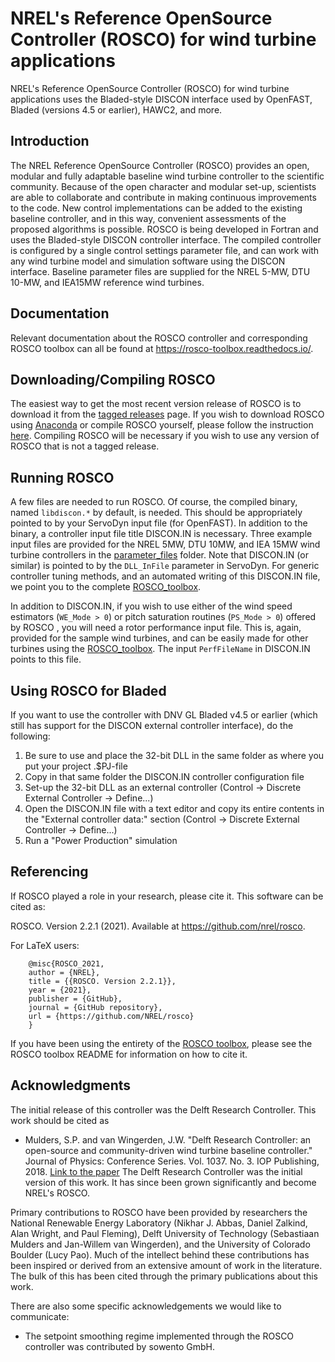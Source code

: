 # NREL's Reference OpenSource Controller (ROSCO) for wind turbine applications
NREL's Reference OpenSource Controller (ROSCO) for wind turbine applications uses the Bladed-style DISCON interface used by OpenFAST, Bladed (versions 4.5 or earlier), HAWC2, and more.

## Introduction
The NREL Reference OpenSource Controller (ROSCO) provides an open, modular and fully adaptable baseline wind turbine controller to the scientific community. Because of the open character and modular set-up, scientists are able to collaborate and contribute in making continuous improvements to the code. New control implementations can be added to the existing baseline controller, and in this way, convenient assessments of the proposed algorithms is possible. ROSCO is being developed in Fortran and uses the Bladed-style DISCON controller interface. The compiled controller is configured by a single control settings parameter file, and can work with any wind turbine model and simulation software using the DISCON interface. Baseline parameter files are supplied for the NREL 5-MW, DTU 10-MW, and IEA15MW reference wind turbines.

## Documentation
Relevant documentation about the ROSCO controller and corresponding ROSCO toolbox can all be found at https://rosco-toolbox.readthedocs.io/. 

## Downloading/Compiling ROSCO
The easiest way to get the most recent version release of ROSCO is to download it from the [tagged releases](https://github.com/NREL/ROSCO/tags) page. If you wish to download ROSCO using [Anaconda](https://www.anaconda.com/) or compile ROSCO yourself, please follow the instruction [here](https://rosco-toolbox.readthedocs.io/en/latest/source/install.html#compiling-rosco). Compiling ROSCO will be necessary if you wish to use any version of ROSCO that is not a tagged release.

## Running ROSCO
A few files are needed to run ROSCO. Of course, the compiled binary, named `libdiscon.*` by default, is needed. This should be appropriately pointed to by your ServoDyn input file (for OpenFAST). In addition to the binary, a controller input file title DISCON.IN is necessary. Three example input files are provided for the NREL 5MW, DTU 10MW, and IEA 15MW wind turbine controllers in the [parameter_files](parameter_files) folder. Note that DISCON.IN (or similar) is pointed to by the `DLL_InFile` parameter in ServoDyn. For generic controller tuning methods, and an automated writing of this DISCON.IN file, we point you to the complete [ROSCO_toolbox](https://github.com/nrel/rosco_toolbox). 

In addition to DISCON.IN, if you wish to use either of the wind speed estimators (`WE_Mode > 0`) or pitch saturation routines (`PS_Mode > 0`) offered by ROSCO , you will need a rotor performance input file. This is, again, provided for the sample wind turbines, and can be easily made for other turbines using the [ROSCO_toolbox](https://github.com/nrel/rosco_toolbox). The input `PerfFileName` in DISCON.IN points to this file. 

## Using ROSCO for Bladed
If you want to use the controller with DNV GL Bladed v4.5 or earlier (which still has support for the DISCON external controller interface), do the following:
1. Be sure to use and place the 32-bit DLL in the same folder as where you put your project .$PJ-file
2. Copy in that same folder the DISCON.IN controller configuration file
3. Set-up the 32-bit DLL as an external controller (Control -> Discrete External Controller -> Define...)
3. Open the DISCON.IN file with a text editor and copy its entire contents in the "External controller data:" section (Control -> Discrete External Controller -> Define...)
4. Run a "Power Production" simulation

## Referencing
If ROSCO played a role in your research, please cite it. This software can be
cited as:

   ROSCO. Version 2.2.1 (2021). Available at https://github.com/nrel/rosco.

For LaTeX users:

```
    @misc{ROSCO_2021,
    author = {NREL},
    title = {{ROSCO. Version 2.2.1}},
    year = {2021},
    publisher = {GitHub},
    journal = {GitHub repository},
    url = {https://github.com/NREL/rosco}
    }
```
If you have been using the entirety of the [ROSCO toolbox](https://github.com/nrel/rosco_toolbox), please see the ROSCO toolbox README for information on how to cite it.


## Acknowledgments 
The initial release of this controller was the Delft Research Controller. This work should be cited as
* Mulders, S.P. and van Wingerden, J.W. "Delft Research Controller: an open-source and community-driven wind turbine baseline controller." Journal of Physics: Conference Series. Vol. 1037. No. 3. IOP Publishing, 2018. [Link to the paper](https://iopscience.iop.org/article/10.1088/1742-6596/1037/3/032009/meta)
The Delft Research Controller was the initial version of this work. It has since been grown significantly and become NREL's ROSCO. 

Primary contributions to ROSCO have been provided by researchers the National Renewable Energy Laboratory (Nikhar J. Abbas, Daniel Zalkind, Alan Wright, and Paul Fleming), Delft University of Technology (Sebastiaan Mulders and Jan-Willem van Wingerden), and the University of Colorado Boulder (Lucy Pao). Much of the intellect behind these contributions has been inspired or derived from an extensive amount of work in the literature. The bulk of this has been cited through the primary publications about this work. 

There are also some specific acknowledgements we would like to communicate:
* The setpoint smoothing regime implemented through the ROSCO controller was contributed by sowento GmbH. 
